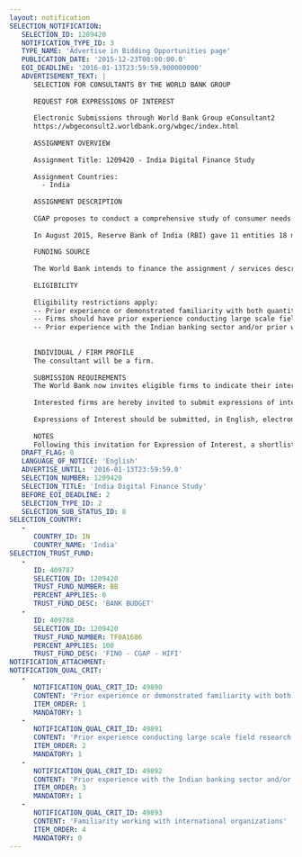 ```yaml
---
layout: notification
SELECTION_NOTIFICATION: 
   SELECTION_ID: 1209420
   NOTIFICATION_TYPE_ID: 3
   TYPE_NAME: 'Advertise in Bidding Opportunities page'
   PUBLICATION_DATE: '2015-12-23T00:00:00.0'
   EOI_DEADLINE: '2016-01-13T23:59:59.900000000'
   ADVERTISEMENT_TEXT: |
      SELECTION FOR CONSULTANTS BY THE WORLD BANK GROUP
      
      REQUEST FOR EXPRESSIONS OF INTEREST
      
      Electronic Submissions through World Bank Group eConsultant2
      https://wbgeconsult2.worldbank.org/wbgec/index.html
      
      ASSIGNMENT OVERVIEW
      
      Assignment Title: 1209420 - India Digital Finance Study
      
      Assignment Countries:
        - India
      
      ASSIGNMENT DESCRIPTION
      
      CGAP proposes to conduct a comprehensive study of consumer needs in select geographies as part of support to payments banks in India. The goal of the study is to: (1) develop a deep understanding of the daily financial transactions, savings and payments needs of low-income households, merchants and micro-SMEs (2) identify financial use patterns which could be useful to developing services for such target audiences; (3) investigate specific behaviors related to nano-credit, micro-savings, digital payments at merchants, e-commerce. Geographies may include urban and rural areas of Bihar, Gujarat, Maharashtra, Punjab, Rajasthan, Telangana (or AP), and Uttar Pradesh. 
      
      In August 2015, Reserve Bank of India (RBI) gave 11 entities 18 months to set-up payments banks, a new banking license that allows providers to offer only payments and deposit services while serving as a channel for credit and more.Payments bank presents an unprecedented global learning opportunity in financial inclusion. As a regulatory approach, the payments banks license is game-changing. Arguably, the payments banks regulations go further than most similar international regulations applicable to non-banks making it possible for a range of existing non-bank actors to be licensed as banks, directly regulated by the central bank with ability to offer a bank account, deposit services, with access to and full participation in the national payment system, access to interbank markets for temporary liquidity management, and without restrictions on being an agent for other banks for credit and other services. 
      
      FUNDING SOURCE
      
      The World Bank intends to finance the assignment / services described below under a designated trust fund.
      
      ELIGIBILITY
      
      Eligibility restrictions apply:
      -- Prior experience or demonstrated familiarity with both quantitative and qualitative research methods, including household and individual in-depth interviews.
      -- Firms should have prior experience conducting large scale field research in both urban and rural geographies in India; specifically in at least three of the following states: Bihar, Gujarat, Maharashtra, Punjab, Rajasthan, Telangana (or AP), and Uttar Pradesh
      -- Prior experience with the Indian banking sector and/or prior work on financial inclusion especially working directly with businesses
      
      
      INDIVIDUAL / FIRM PROFILE
      The consultant will be a firm. 
      
      SUBMISSION REQUIREMENTS
      The World Bank now invites eligible firms to indicate their interest in providing the services.  Interested firms must provide information indicating that they are qualified to perform the services (brochures, description of similar assignments, experience in similar conditions, availability of appropriate skills among staff, etc. for firms; CV and cover letter for individuals).  Please note that the total size of all attachments should be less than 5MB.  Consultants may associate to enhance their qualifications.
      
      Interested firms are hereby invited to submit expressions of interest.
      
      Expressions of Interest should be submitted, in English, electronically through World Bank Group eTendering (https://wbgeconsult2.worldbank.org/wbgec/index.html)
      
      NOTES
      Following this invitation for Expression of Interest, a shortlist of qualified firms will be formally invited to submit proposals.  Shortlisting and selection will be subject to the availability of funding.
   DRAFT_FLAG: 0
   LANGUAGE_OF_NOTICE: 'English'
   ADVERTISE_UNTIL: '2016-01-13T23:59:59.0'
   SELECTION_NUMBER: 1209420
   SELECTION_TITLE: 'India Digital Finance Study'
   BEFORE_EOI_DEADLINE: 2
   SELECTION_TYPE_ID: 2
   SELECTION_SUB_STATUS_ID: 8
SELECTION_COUNTRY: 
   - 
      COUNTRY_ID: IN
      COUNTRY_NAME: 'India'
SELECTION_TRUST_FUND: 
   - 
      ID: 409787
      SELECTION_ID: 1209420
      TRUST_FUND_NUMBER: BB
      PERCENT_APPLIES: 0
      TRUST_FUND_DESC: 'BANK BUDGET'
   - 
      ID: 409788
      SELECTION_ID: 1209420
      TRUST_FUND_NUMBER: TF0A1686
      PERCENT_APPLIES: 100
      TRUST_FUND_DESC: 'FINO - CGAP - HIFI'
NOTIFICATION_ATTACHMENT: 
NOTIFICATION_QUAL_CRIT: 
   - 
      NOTIFICATION_QUAL_CRIT_ID: 49890
      CONTENT: 'Prior experience or demonstrated familiarity with both quantitative and qualitative research methods, including household and individual in-depth interviews.'
      ITEM_ORDER: 1
      MANDATORY: 1
   - 
      NOTIFICATION_QUAL_CRIT_ID: 49891
      CONTENT: 'Prior experience conducting large scale field research in both urban and rural geographies in India; specifically in at least three of the following states: Bihar, Gujarat, Maharashtra, Punjab, Rajasthan, Telangana (or AP), and Uttar Pradesh.'
      ITEM_ORDER: 2
      MANDATORY: 1
   - 
      NOTIFICATION_QUAL_CRIT_ID: 49892
      CONTENT: 'Prior experience with the Indian banking sector and/or prior work on financial inclusion especially directly with businesses'
      ITEM_ORDER: 3
      MANDATORY: 1
   - 
      NOTIFICATION_QUAL_CRIT_ID: 49893
      CONTENT: 'Familiarity working with international organizations'
      ITEM_ORDER: 4
      MANDATORY: 0
---
```

